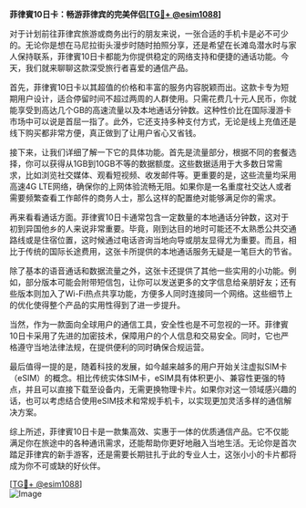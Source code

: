 **菲律賓10日卡：畅游菲律宾的完美伴侣[[TG💪+ @esim1088](https://t.me/s/esim1088)]**

对于计划前往菲律宾旅游或商务出行的朋友来说，一张合适的手机卡是必不可少的。无论你是想在马尼拉街头漫步时随时拍照分享，还是希望在长滩岛潜水时与家人保持联系，菲律賓10日卡都能为你提供稳定的网络支持和便捷的通话功能。今天，我们就来聊聊这款深受旅行者喜爱的通信产品。

首先，菲律賓10日卡以其超值的价格和丰富的服务内容脱颖而出。这款卡专为短期用户设计，适合停留时间不超过两周的人群使用。只需花费几十元人民币，你就能享受到高达几个GB的高速流量以及本地通话分钟数。这种性价比在国际漫游卡市场中可以说是首屈一指了。此外，它还支持多种支付方式，无论是线上充值还是线下购买都非常方便，真正做到了让用户省心又省钱。

接下来，让我们详细了解一下它的具体功能。首先是流量部分，根据不同的套餐选择，你可以获得从1GB到10GB不等的数据额度。这些数据适用于大多数日常需求，比如浏览社交媒体、观看短视频、收发邮件等。更重要的是，这些流量均采用高速4G LTE网络，确保你的上网体验流畅无阻。如果你是一名重度社交达人或者需要频繁查看工作邮件的商务人士，那么这样的配置绝对能够满足你的需求。

再来看看通话方面。菲律賓10日卡通常包含一定数量的本地通话分钟数，这对于初到异国他乡的人来说非常重要。毕竟，刚到达目的地时可能还不太熟悉公共交通路线或是住宿位置，这时候通过电话咨询当地向导或朋友显得尤为重要。而且，相比于传统的国际长途费用，这张卡所提供的本地通话服务无疑是一笔巨大的节省。

除了基本的语音通话和数据流量之外，这张卡还提供了其他一些实用的小功能。例如，部分版本可能会附带短信包，让你可以发送更多的文字信息给亲朋好友；还有些版本则加入了Wi-Fi热点共享功能，方便多人同时连接同一个网络。这些细节上的优化使得整个产品的实用性得到了进一步提升。

当然，作为一款面向全球用户的通信工具，安全性也是不可忽视的一环。菲律賓10日卡采用了先进的加密技术，保障用户的个人信息和交易安全。同时，它也严格遵守当地法律法规，在提供便利的同时确保合规运营。

最后值得一提的是，随着科技的发展，如今越来越多的用户开始关注虚拟SIM卡（eSIM）的概念。相比传统实体SIM卡，eSIM具有体积更小、兼容性更强的特点，并且可以直接下载至设备内，无需更换物理卡片。如果你对这一领域感兴趣的话，也可以考虑结合使用eSIM技术和常规手机卡，以实现更加灵活多样的通信解决方案。

综上所述，菲律賓10日卡是一款集高效、实惠于一体的优质通信产品。它不仅能满足你在旅途中的各种通讯需求，还能帮助你更好地融入当地生活。无论你是首次踏足菲律宾的新手游客，还是需要长期驻扎于此的专业人士，这张小小的卡片都将成为你不可或缺的好伙伴。

[[TG💪+ @esim1088](https://t.me/s/esim1088)]  
![Image](https://i.postimg.cc/4NQfJmqS/Snipaste-2025-05-13-00-14-12.png)